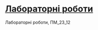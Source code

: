 # [Лабораторні роботи](https://Max2002-dbz.github.io/pm_23_12/ "Site on GitHub Pages") 
Лабораторні роботи, ПМ_23_12
